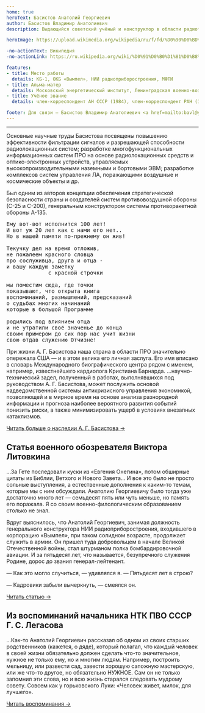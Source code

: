 ```yaml
---
home: true
heroText: Басистов Анатолий Георгиевич
author: Басистов Владимир Анатолиевич
description: Выдающийся советский учёный и конструктор в области радиотехники и электроники

heroImage: https://upload.wikimedia.org/wikipedia/ru/f/fd/%D0%90%D0%BD%D0%B0%D1%82%D0%BE%D0%BB%D0%B8%D0%B9_%D0%93%D0%B5%D0%BE%D1%80%D0%B3%D0%B8%D0%B5%D0%B2%D0%B8%D1%87_%D0%91%D0%B0%D1%81%D0%B8%D1%81%D1%82%D0%BE%D0%B2.jpg

-no-actionText: Википедия
-no-actionLink: https://ru.wikipedia.org/wiki/%D0%91%D0%B0%D1%81%D0%B8%D1%81%D1%82%D0%BE%D0%B2,_%D0%90%D0%BD%D0%B0%D1%82%D0%BE%D0%BB%D0%B8%D0%B9_%D0%93%D0%B5%D0%BE%D1%80%D0%B3%D0%B8%D0%B5%D0%B2%D0%B8%D1%87

features:
- title: Место работы
  details: КБ-1, ОКБ «Вымпел», НИИ радиоприборостроения, МФТИ
- title: Альма-матер
  details: Московский энергетический институт, Ленинградская военно-воздушная академия Красной Армии
- title: Учёное звание
  details: член-корреспондент АН СССР (1984), член-корреспондент РАН (1991)

footer: Для связи — Басистов Владимир Анатолиевич <a href=mailto:bavl@ya.ru>ововов</a>
---
```


---

Основные научные труды Басистова посвящены повышению эффективности фильтрации сигналов и разрешающей способности радиолокационных систем; разработке многофункциональных информационных систем ПРО на основе радиолокационных средств и оптико-электронных устройств, управляемых высокопроизводительными наземными и бортовыми ЭВМ; разработке комплексов систем управления ЛА, поражающими воздушные и космические объекты и др. 

Был одним из авторов концепции обеспечения стратегической безопасности страны и создателей систем противовоздушной обороны (С-25 и С-200), генеральным конструктором системы противоракетной обороны А-135.

<pre>
Ему вот-вот исполнится 100 лет!
И вот уж 20 лет как с нами его нет..
Но в нашей памяти по-прежнему он жив!
                
Текучку дел на время отложив,
не пожалеем красного словца
про сослуживца, друга и отца -
и вашу каждую заметку 
             с красной строчки
                         
мы поместим сюда, где точки
показывают, что открыта книга
воспоминаний, размышлений, предсказаний
о судьбах многих начинаний
которые в большой Программе
                
родились под влиянием отца
и не утратили своё значенье до конца
своим примером до сих пор нас учит жизни
свою отдав служению Отчизне!
</pre>

При жизни А. Г. Басистова наша страна в области ПРО значительно опережала США — и в этом велика его личная заслуга. Его имя вписано в словарь Международного биографического центра рядом с именем, например, известнейшего кардиолога Кристиана Барнарда. …научно-технический задел, полученный в работах, выполнявшихся под руководством А. Г. Басистова, может послужить основой надведомственной системы антикризисного управления экономикой, позволяющей и в мирное время на основе анализа разнородной информации и прогноза наиболее вероятного развития событий понизить риски, а также минимизировать ущерб в условиях внезапных катаклизмов.

[Читать больше о наследии А. Г. Басистова →](nasledie.html)

## Статья военного обозревателя Виктора Литовкина

…За Гете последовали куски из «Евгения Онегина», потом обширные цитаты из Библии, Ветхого и Нового Завета… И все это было не просто сольные выступления, а естественные дополнения к каким-то темам, которые мы с ним обсуждали. Анатолию Георгиевичу было тогда уже достаточно много лет — семьдесят пять или чуть меньше, но память его поражала. Я со своим военно-филологическим образованием столько не знал.

Вдруг выяснилось, что Анатолий Георгиевич, занимая должность генерального конструктора НИИ радиоприборостроения, входившего в корпорацию «Вымпел», при таком солидном возрасте, продолжает служить в армии. Он пришел туда добровольцем в начале Великой Отечественной войны, стал штурманом полка бомбардировочной авиации. И за пятьдесят лет, что называется, безупречного служения Родине, дорос до звания генерал-лейтенант.

— Как это могло случиться, — удивлялся я. — Пятьдесят лет в строю?

— Кадровики забыли вычеркнуть, — смеялся он.

[Читать статью →](litovkin.html)

## Из воспоминаний начальника НТК ПВО СССР Г. С. Легасова

...Как-то Анатолий Георгиевич рассказал об одном из своих старших родственников (кажется, о дяде), который полагал, что каждый человек в своей жизни обязательно должен сделать что-то значительное, нужное не только ему, но и многим людям. Например, построить мельницу, или развести сад, завести хорошую сапожную мастерскую, или же что-то другое, но обязательно НУЖНОЕ. Сам он не только запомнил эти слова, но и всю жизнь старался следовать мудрому совету. Совсем как у горьковского Луки: «Человек живет, милок, для лучшего».

[Читать воспоминания →](legasov.html)

